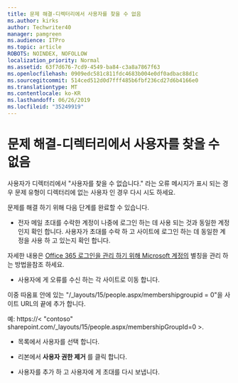 ```yaml
---
title: 문제 해결-디렉터리에서 사용자를 찾을 수 없음
ms.author: kirks
author: Techwriter40
manager: pamgreen
ms.audience: ITPro
ms.topic: article
ROBOTS: NOINDEX, NOFOLLOW
localization_priority: Normal
ms.assetid: 63f7d676-7cd9-4549-ba84-c3a8a7867f63
ms.openlocfilehash: 0909edc581c811fdc4683b004e0df0adbac88d1c
ms.sourcegitcommit: 514ced512d0d7fff485b6fbf236cd27d6b4166e0
ms.translationtype: MT
ms.contentlocale: ko-KR
ms.lasthandoff: 06/26/2019
ms.locfileid: "35249919"
---
```

# <a name="troubleshoot-issue---user-not-found-in-directory"></a>문제 해결-디렉터리에서 사용자를 찾을 수 없음

사용자가 디렉터리에서 "사용자를 찾을 수 없습니다." 라는 오류 메시지가 표시 되는 경우 문제 유형이 디렉터리에 없는 사용자 인 경우 다시 시도 하세요.

문제를 해결 하기 위해 다음 단계를 완료할 수 있습니다.

- 전자 메일 초대를 수락한 계정이 나중에 로그인 하는 데 사용 되는 것과 동일한 계정 인지 확인 합니다. 사용자가 초대를 수락 하 고 사이트에 로그인 하는 데 동일한 계정을 사용 하 고 있는지 확인 합니다. 

자세한 내용은 [Office 365 로그인을 관리 하기 위해 Microsoft 계정의</a> 별칭을 관리 하는 방법을](https://support.microsoft.com/help/12407/microsoft-account-how-to-manage-aliases)참조 하세요. 

- 사용자에 게 오류를 수신 하는 각 사이트로 이동 합니다. 

이중 따옴표 안에 있는 "/_layouts/15/people.aspx/membershipgroupid = 0"을 사이트 URL의 끝에 추가 합니다. 

예: https://< "contoso" sharepoint.com/_layouts/15/people.aspx/membershipGroupId=0 >.

- 목록에서 사용자를 선택 합니다.

- 리본에서 **사용자 권한 제거** 를 클릭 합니다. 
-  사용자를 추가 하 고 사용자에 게 초대를 다시 보냅니다.

